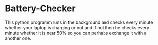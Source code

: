 # Battery-Checker
This python programm runs in the background and checks every minute whether your laptop is charging or not and if not then he checks every minute whether it is near 50% so you can perhabs exchange it with a another one.
